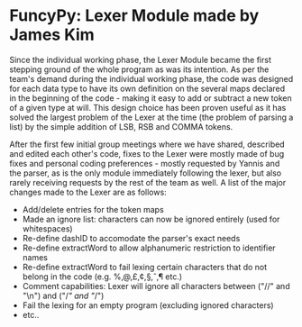 # FuncyPy: Lexer Module made by James Kim

Since the individual working phase, the Lexer Module became the first stepping ground of the whole program as was its intention. As per the team's demand during the individual working phase, the code was designed for each data type to have its own definition on the several maps declared in the beginning of the code - making it easy to add or subtract a new token of a given type at will. This design choice has been proven useful as it has solved the largest problem of the Lexer at the time (the problem of parsing a list) by the simple addition of LSB, RSB and COMMA tokens.

After the first few initial group meetings where we have shared, described and edited each other's code, fixes to the Lexer were mostly made of bug fixes and personal coding preferences - mostly requested by Yannis and the parser, as is the only module immediately following the lexer, but also rarely receiving requests by the rest of the team as well. A list of the major changes made to the Lexer are as follows:

- Add/delete entries for the token maps
- Made an ignore list: characters can now be ignored entirely (used for whitespaces)
- Re-define dashID to accomodate the parser's exact needs
- Re-define extractWord to allow alphanumeric restriction to identifier names
- Re-define extractWord to fail lexing certain characters that do not belong in the code (e.g. %,@,£,¢,§,ˆ,¶ etc.)
- Comment capabilities: Lexer will ignore all characters between ("//" and "\n") and ("/*" and "*/")
- Fail the lexing for an empty program (excluding ignored characters)
- etc..
